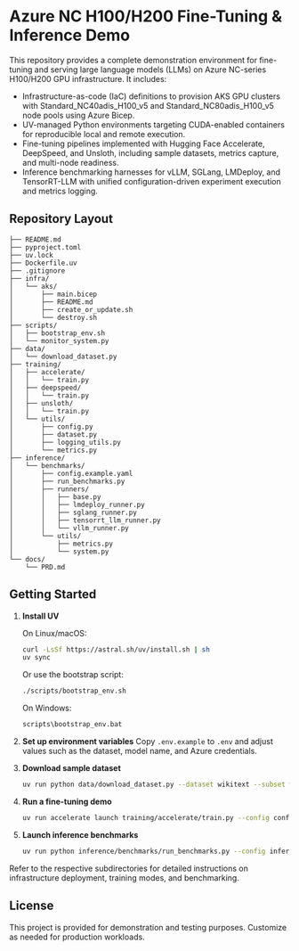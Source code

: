 # Azure NC H100/H200 Fine-Tuning & Inference Demo

This repository provides a complete demonstration environment for fine-tuning and serving large language models (LLMs) on Azure NC-series H100/H200 GPU infrastructure. It includes:

- Infrastructure-as-code (IaC) definitions to provision AKS GPU clusters with Standard_NC40adis_H100_v5 and Standard_NC80adis_H100_v5 node pools using Azure Bicep.
- UV-managed Python environments targeting CUDA-enabled containers for reproducible local and remote execution.
- Fine-tuning pipelines implemented with Hugging Face Accelerate, DeepSpeed, and Unsloth, including sample datasets, metrics capture, and multi-node readiness.
- Inference benchmarking harnesses for vLLM, SGLang, LMDeploy, and TensorRT-LLM with unified configuration-driven experiment execution and metrics logging.

## Repository Layout

```
├── README.md
├── pyproject.toml
├── uv.lock
├── Dockerfile.uv
├── .gitignore
├── infra/
│   └── aks/
│       ├── main.bicep
│       ├── README.md
│       ├── create_or_update.sh
│       └── destroy.sh
├── scripts/
│   ├── bootstrap_env.sh
│   └── monitor_system.py
├── data/
│   └── download_dataset.py
├── training/
│   ├── accelerate/
│   │   └── train.py
│   ├── deepspeed/
│   │   └── train.py
│   ├── unsloth/
│   │   └── train.py
│   └── utils/
│       ├── config.py
│       ├── dataset.py
│       ├── logging_utils.py
│       └── metrics.py
├── inference/
│   └── benchmarks/
│       ├── config.example.yaml
│       ├── run_benchmarks.py
│       ├── runners/
│       │   ├── base.py
│       │   ├── lmdeploy_runner.py
│       │   ├── sglang_runner.py
│       │   ├── tensorrt_llm_runner.py
│       │   └── vllm_runner.py
│       └── utils/
│           ├── metrics.py
│           └── system.py
└── docs/
    └── PRD.md
```

## Getting Started

1. **Install UV**
   
   On Linux/macOS:
   ```bash
   curl -LsSf https://astral.sh/uv/install.sh | sh
   uv sync
   ```
   
   Or use the bootstrap script:
   ```bash
   ./scripts/bootstrap_env.sh
   ```
   
   On Windows:
   ```cmd
   scripts\bootstrap_env.bat
   ```

2. **Set up environment variables**
   Copy `.env.example` to `.env` and adjust values such as the dataset, model name, and Azure credentials.

3. **Download sample dataset**
   ```bash
   uv run python data/download_dataset.py --dataset wikitext --subset wikitext-2-raw-v1
   ```

4. **Run a fine-tuning demo**
   ```bash
   uv run accelerate launch training/accelerate/train.py --config configs/accelerate_base.yaml
   ```

5. **Launch inference benchmarks**
   ```bash
   uv run python inference/benchmarks/run_benchmarks.py --config inference/benchmarks/config.example.yaml
   ```

Refer to the respective subdirectories for detailed instructions on infrastructure deployment, training modes, and benchmarking.

## License

This project is provided for demonstration and testing purposes. Customize as needed for production workloads.
